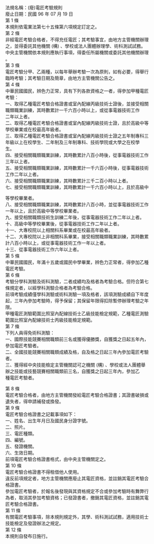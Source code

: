 法規名稱：(廢)電匠考驗規則  
廢止日期：民國 96 年 07 月 19 日  
第 1 條  
本規則依電業法第七十五條第六項規定訂定之。  
第 2 條  
非經電匠考驗合格者，不得充任電匠；其考驗事宜，由地方主管機關辦理  
之，並得委託其他機關 (構) 、學校或法人團體辦理學、術科測試試務。  
中央主管機關依本規則應執行事項，得委任所屬機關或委託其他機關辦理  
。  
第 3 條  
電匠考驗分甲、乙兩種，以每年舉辦考驗一次為原則，如有必要，得舉行  
臨時考驗；其考驗日期及簡章，由地方主管機關公告之。  
第 4 條  
中華民國國民，辨色力正常，具有下列各款資格之一者，得參加甲種電匠  
考驗：  
一、取得乙種電匠考驗合格證書或室內配線丙級技術士證後，並接受相關  
職類職業訓練，其時數累計一千六百小時以上，或從事電器技術工作  
二年以上者。  
二、取得乙種電匠考驗合格證書或室內配線丙級技術士證，且於高級中等  
學校畢業或在校最高年級者。  
三、取得乙種電匠考驗合格證書或室內配線丙級技術士證之五年制專科三  
年級以上在校學生、二年制及三年制專科、技術學院或大學之在校學  
生。  
四、接受相關職類職業訓練，其時數累計八百小時後，從事電器技術工作  
三年以上者。  
五、接受相關職類職業訓練，其時數累計一千六百小時後，從事電器技術  
工作二年以上者。  
六、接受相關職類職業訓練，其時數累計三千二百小時以上者。  
七、接受相關職類職業訓練，其時數累計一千六百小時以上，且於高級中  


等學校畢業者。  
八、接受相關職類職業訓練，其時數累計八百小時，並從事電器技術工作  
一年以上，且於高級中等學校畢業者。  
九、接受相關職類技術生訓練二年後，從事電器技術工作二年以上者。  
十、高級中等學校畢業後，從事電器技術工作二年以上者。  
十一、大專校院以上相關科系畢業或在校最高年級者。  
十二、大專校院以上非相關科系畢業，接受相關職類職業訓練，其時數累  
計八百小時以上，或從事電器技術工作一年以上者。  
十三、從事電器技術工作六年以上者。  
第 5 條  
中華民國國民，年滿十五歲或國民中學畢業，辨色力正常者，得參加乙種  
電匠考驗。  
第 6 條  
考驗分學科測驗及術科測驗，二者成績均及格者為考驗合格。但符合第七  
條規定者，以經學科測驗合格者為考驗合格。  
前項考驗成績僅學科測驗或術科測驗一項及格者，該項測驗成績自下年度  
起，三年內參加考驗時，得予保留；其保留年限得扣除暫停辦理考驗之年  
限。  
甲種電匠測驗範圍比照室內配線技術士乙級技能檢定規範，乙種電匠測驗  
範圍比照室內配線技術士丙級技能檢定規範。  
第 7 條  
下列人員得免術科測驗：  
一、國際技能競賽相關職類前三名或獲得優勝獎，自獲獎之日起五年內，  
參加電匠考驗者。  
二、全國技能競賽相關職類成績及格，自及格之日起三年內參加電匠考驗  
者。  
三、獲得經中央技能檢定主管機關認可之機關 (構) 、學校或法人團體舉  
辦之技能或技藝競賽相關職類前三名，自獲獎之日起三年內，參加乙  
種電匠考驗者。  


第 8 條  
電匠考驗合格者，由地方主管機關發給電匠考驗合格證書；其證書破損或  
遺失者，得申請補發或換發。  
第 9 條  
電匠考驗合格證書之記載事項如下：  
一、姓名、出生年月日及國民身分證字號。  
二、照片。  
三、電匠種類。  
四、編號。  
五、發證機關。  
六、生效日期。  
前項電匠考驗合格證書格式，由中央主管機關定之。  
第 10 條  
電匠考驗合格證書不得租借他人使用。  
違反前項規定者，地方主管機關應廢止其電匠資格，並註銷其電匠考驗合  
格證書。  
參加電匠考驗者，於報名後發現與其資格規定不合或參加考驗時有舞弊行  
為者，取消其參加考驗資格；已發證書者，撤銷其電匠資格，並註銷其電  
匠考驗合格證書。  
第 11 條  
有關電匠考驗事項，除本規則規定外，其學、術科測試試務，適用技術士  
技能檢定及發證辦法之規定。  
第 12 條  
本規則自發布日施行。  


